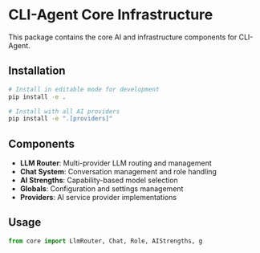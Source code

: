 # CLI-Agent Core Infrastructure

This package contains the core AI and infrastructure components for CLI-Agent.

## Installation

```bash
# Install in editable mode for development
pip install -e .

# Install with all AI providers
pip install -e ".[providers]"
```

## Components

- **LLM Router**: Multi-provider LLM routing and management
- **Chat System**: Conversation management and role handling
- **AI Strengths**: Capability-based model selection
- **Globals**: Configuration and settings management
- **Providers**: AI service provider implementations

## Usage

```python
from core import LlmRouter, Chat, Role, AIStrengths, g
```